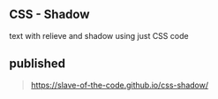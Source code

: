 ## CSS - Shadow

text with relieve and shadow using just CSS code

## published

> https://slave-of-the-code.github.io/css-shadow/

